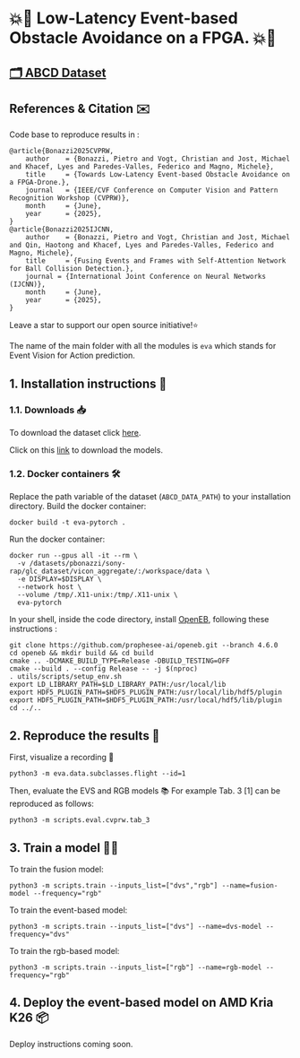 # 💥🔵 Low-Latency Event-based Obstacle Avoidance on a FPGA. 💥🔵

## [🗂️ ABCD Dataset](https://zenodo.org/records/14711527)

## References & Citation ✉️ 

Code base to reproduce results in :
``` 
@article{Bonazzi2025CVPRW,
    author    = {Bonazzi, Pietro and Vogt, Christian and Jost, Michael and Khacef, Lyes and Paredes-Valles, Federico and Magno, Michele},
    title     = {Towards Low-Latency Event-based Obstacle Avoidance on a FPGA-Drone.},
    journal   = {IEEE/CVF Conference on Computer Vision and Pattern Recognition Workshop (CVPRW)}, 
    month     = {June},
    year      = {2025}, 
} 
@article{Bonazzi2025IJCNN,
    author    = {Bonazzi, Pietro and Vogt, Christian and Jost, Michael and Qin, Haotong and Khacef, Lyes and Paredes-Valles, Federico and Magno, Michele},
    title     = {Fusing Events and Frames with Self-Attention Network for Ball Collision Detection.},
    journal = {International Joint Conference on Neural Networks (IJCNN)},
    month     = {June},
    year      = {2025}, 
}
```

Leave a star to support our open source initiative!⭐️ 

The name of the main folder with all the modules is `eva` which stands for Event Vision for Action prediction.

## 1. Installation instructions 🚀

### 1.1. Downloads 📥

To download the dataset click [here](https://zenodo.org/records/14711527).

Click on this [link](https://zenodo.org/records/15166553) to download the models.   

### 1.2. Docker containers 🛠️

Replace the path variable of the dataset (`ABCD_DATA_PATH`) to your installation directory. Build the docker container:
```
docker build -t eva-pytorch .
```

Run the docker container:
```
docker run --gpus all -it --rm \
  -v /datasets/pbonazzi/sony-rap/glc_dataset/vicon_aggregate/:/workspace/data \
  -e DISPLAY=$DISPLAY \
  --network host \
  --volume /tmp/.X11-unix:/tmp/.X11-unix \
  eva-pytorch
``` 

In your shell, inside the code directory, install [OpenEB](https://docs.prophesee.ai/stable/installation/linux_openeb.html), following these instructions :
```
git clone https://github.com/prophesee-ai/openeb.git --branch 4.6.0 
cd openeb && mkdir build && cd build 
cmake .. -DCMAKE_BUILD_TYPE=Release -DBUILD_TESTING=OFF 
cmake --build . --config Release -- -j $(nproc) 
. utils/scripts/setup_env.sh 
export LD_LIBRARY_PATH=$LD_LIBRARY_PATH:/usr/local/lib 
export HDF5_PLUGIN_PATH=$HDF5_PLUGIN_PATH:/usr/local/lib/hdf5/plugin 
export HDF5_PLUGIN_PATH=$HDF5_PLUGIN_PATH:/usr/local/hdf5/lib/plugin
cd ../..
``` 

## 2. Reproduce the results 🚀

First, visualize a recording 👀
```
python3 -m eva.data.subclasses.flight --id=1
``` 

Then, evaluate the EVS and RGB models 📚 For example Tab. 3 [1] can be reproduced as follows:
```
python3 -m scripts.eval.cvprw.tab_3
```

## 3. Train a model 🏋️‍♂️

To train the fusion model: 
```
python3 -m scripts.train --inputs_list=["dvs","rgb"] --name=fusion-model --frequency="rgb"
```

To train the event-based model: 
```
python3 -m scripts.train --inputs_list=["dvs"] --name=dvs-model --frequency="dvs"
```

To train the rgb-based model: 
```
python3 -m scripts.train --inputs_list=["rgb"] --name=rgb-model --frequency="rgb" 
```

## 4. Deploy the event-based model on AMD Kria K26  📦

Deploy instructions coming soon.
